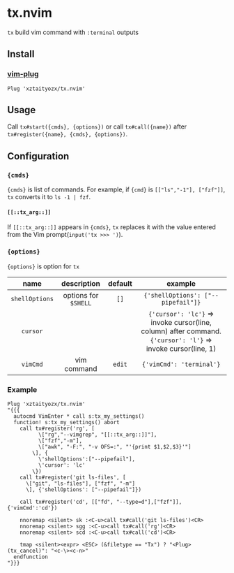 # tx.nvim

`tx` build vim command with `:terminal` outputs

## Install

### [vim-plug](https://github.com/junegunn/vim-plug)
```vim
Plug 'xztaityozx/tx.nvim'
```

## Usage
Call `tx#start({cmds}, {options})` or call `tx#call({name})` after `tx#register({name}, {cmds}, {options})`.

## Configuration

### `{cmds}`
`{cmds}` is list of commands. For example, if `{cmd}` is `[["ls","-1"], ["fzf"]]`, `tx` converts it to `ls -1 | fzf`.

#### `[[::tx_arg::]]`
If `[[::tx_arg::]]` appears in `{cmds}`, `tx` replaces it with the value entered from the Vim prompt(`input('tx >>> ')`).

### `{options}`
`{options}` is option for `tx`

|name|description|default|example|  
|:--:|:--:|:--:|:--:|  
|`shellOptions`|options for `$SHELL`|`[]`|`{'shellOptions': ["--pipefail"]}`|  
|`cursor`|||`{'cursor': 'lc'}` => invoke cursor(line, column) after command. `{'cursor': 'l'}` => invoke cursor(line, 1)|  
|`vimCmd`|vim command|`edit`|`{'vimCmd': 'terminal'}`|  

### Example
```vim
Plug 'xztaityozx/tx.nvim'
"{{{
  autocmd VimEnter * call s:tx_my_settings()
  function! s:tx_my_settings() abort
    call tx#register('rg', [
          \["rg","--vimgrep", "[[::tx_arg::]]"], 
          \["fzf","-m"],
          \["awk", "-F:", "-v OFS=:", "'{print $1,$2,$3}'"]
        \], {
          \'shellOptions':["--pipefail"],
          \'cursor': 'lc'
        \})
    call tx#register('git ls-files', [
      \["git", "ls-files"], ["fzf", "-m"]
      \], {'shellOptions': ["--pipefail"]})

    call tx#register('cd', [["fd", "--type=d"],["fzf"]], {'vimCmd':'cd'})
    
    nnoremap <silent> sk :<C-u>call tx#call('git ls-files')<CR>
    nnoremap <silent> sgg :<C-u>call tx#call('rg')<CR>
    nnoremap <silent> scd :<C-u>call tx#call('cd')<CR>

    tmap <silent><expr> <ESC> (&filetype == "Tx") ? "<Plug>(tx_cancel)": "<c-\><c-n>"
  endfunction
"}}}
```
